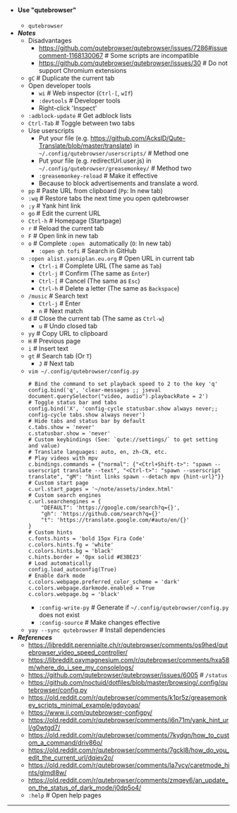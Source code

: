 - #### Use "qutebrowser"
    - `qutebrowser`
- ***Notes***
    - Disadvantages
        - https://github.com/qutebrowser/qutebrowser/issues/7286#issuecomment-1168130067 # Some scripts are incompatible
        - https://github.com/qutebrowser/qutebrowser/issues/30 # Do not support Chromium extensions
    - `gC` # Duplicate the current tab
    - Open developer tools
        - `wi` # Web inspector (`Ctrl-[`, `wIf`)
        - `:devtools` # Developer tools
        - Right-click 'Inspect'
    - `:adblock-update` # Get adblock lists
    - `Ctrl-Tab` # Toggle between two tabs
    - Use userscripts
        - Put your file (e.g. https://github.com/AckslD/Qute-Translate/blob/master/translate) in `~/.config/qutebrowser/userscripts/` # Method one
        - Put your file (e.g. redirectUrl.user.js) in `~/.config/qutebrowser/greasemonkey/` # Method two
        - `:greasemonkey-reload` # Make it effective
        - Because to block advertisements and translate a word.
    - `pp` # Paste URL from clipboard (`Pp`: In new tab)
    - `:wq` # Restore tabs the next time you open qutebrowser
    - `;y` # Yank hint link
    - `go` # Edit the current URL
    - `Ctrl-h` # Homepage (Startpage)
    - `r` # Reload the current tab
    - `F` # Open link in new tab
    - `o` # Complete `:open ` automatically (`O`: In new tab)
        - `:open gh tofi` # Search in GitHub
    - `:open alist.yaoniplan.eu.org` # Open URL in current tab
        - `Ctrl-i` # Complete URL (The same as `Tab`)
        - `Ctrl-j` # Confirm (The same as `Enter`)
        - `Ctrl-[` # Cancel (The same as `Esc`)
        - `Ctrl-h` # Delete a letter (The same as `Backspace`)
    - `/music` # Search text
        - `Ctrl-j` # Enter
        - `n` # Next match
    - `d` # Close the current tab (The same as `Ctrl-w`)
        - `u` # Undo closed tab
    - `yy` # Copy URL to clipboard
    - `H` # Previous page
    - `i` # Insert text
    - `gt` # Search tab (Or `T`)
        - `J` # Next tab
    - `vim ~/.config/qutebrowser/config.py`
      ```
      # Bind the command to set playback speed to 2 to the key 'q'
      config.bind('q', 'clear-messages ;; jseval document.querySelector("video, audio").playbackRate = 2')
      # Toggle status bar and tabs
      config.bind('X', 'config-cycle statusbar.show always never;; config-cycle tabs.show always never')
      # Hide tabs and status bar by default
      c.tabs.show = 'never'
      c.statusbar.show = 'never'
      # Custom keybindings (See: `qute://settings/` to get setting and value)
      # Translate languages: auto, en, zh-CN, etc.
      # Play videos with mpv
      c.bindings.commands = {"normal": {"<Ctrl+Shift-t>": "spawn --userscript translate --text", "<Ctrl-t>": "spawn --userscript translate", "gM": "hint links spawn --detach mpv {hint-url}"}}
      # Custom start page
      c.url.start_pages = '~/note/assets/index.html'
      # Custom search engines
      c.url.searchengines = {
          "DEFAULT": 'https://google.com/search?q={}',
          "gh": 'https://github.com/search?q={}'
          "t": 'https://translate.google.com/#auto/en/{}'
      }
      # Custom hints
      c.fonts.hints = 'bold 15px Fira Code'
      c.colors.hints.fg = 'white'
      c.colors.hints.bg = 'black'
      c.hints.border = '0px solid #E3BE23'
      # Load automatically
      config.load_autoconfig(True)
      # Enable dark mode
      c.colors.webpage.preferred_color_scheme = 'dark'
      c.colors.webpage.darkmode.enabled = True
      c.colors.webpage.bg = 'black'
      ```
        - `:config-write-py` # Generate if `~/.config/qutebrowser/config.py` does not exist
        - `:config-source` # Make changes effective
    - `yay --sync qutebrowser` # Install dependencies
- ***References***
    - https://libreddit.perennialte.ch/r/qutebrowser/comments/os9hed/qutebrowser_video_speed_controller/
    - https://libreddit.oxymagnesium.com/r/qutebrowser/comments/hxa58m/where_do_i_see_my_consolelogs/
    - https://github.com/qutebrowser/qutebrowser/issues/6005 # `/status`
    - https://github.com/noctuid/dotfiles/blob/master/browsing/.config/qutebrowser/config.py
    - https://old.reddit.com/r/qutebrowser/comments/k1pr5z/greasemonkey_scripts_minimal_example/gdqyoaq/
    - https://www.ii.com/qutebrowser-configpy/
    - https://old.reddit.com/r/qutebrowser/comments/i6n71m/yank_hint_url/g0wtgd7/
    - https://old.reddit.com/r/qutebrowser/comments/7kydgn/how_to_custom_a_command/driv86o/
    - https://old.reddit.com/r/qutebrowser/comments/7gckl8/how_do_you_edit_the_current_url/dqiev2o/
    - https://old.reddit.com/r/qutebrowser/comments/la7vcy/caretmode_hints/glmdl8w/
    - https://old.reddit.com/r/qutebrowser/comments/zmqey6/an_update_on_the_status_of_dark_mode/j0dp5o4/
    - `:help` # Open help pages
- ---
